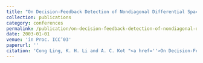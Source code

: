 ```yaml
---
title: "On Decision-Feedback Detection of Nondiagonal Differential Space-Time Modulation in Temporally Correlated Fading Channels"
collection: publications
category: conferences
permalink: /publication/on-decision-feedback-detection-of-nondiagonal-differential-space-time-modulation-in-temporally-correlated-fading-channels
date: 2003-01-01
venue: 'in Proc. ICC’03'
paperurl: ''
citation: 'Cong Ling, K. H. Li and A. C. Kot "<a href=''>On Decision-Feedback Detection of Nondiagonal Differential Space-Time Modulation in Temporally Correlated Fading Channels</a>", in Proc. ICC’03, Anchorage, AL, May 2003, pp. 2648–2652.'
---
```

